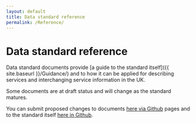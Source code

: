 ```yaml
---
layout: default
title: Data standard reference
permalink: /Reference/
---
```

# Data standard reference

Data standard documents provide [a guide to the standard itself]({{ site.baseurl }}/Guidance/) and to how it can be applied for describing services and interchanging service information in the UK.

Some documents are at draft status and will change as the standard matures.

You can submit proposed changes to documents [here via Github](https://github.com/OpenReferralUK/human-services/tree/gh-pages) pages and to the standard itself [here in Github](https://github.com/OpenReferralUK/human-services/).
